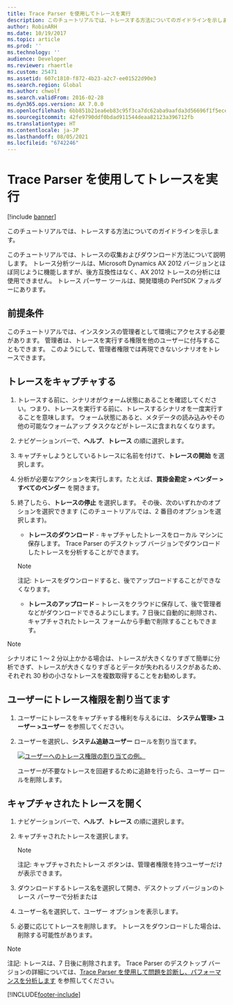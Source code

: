 ```yaml
---
title: Trace Parser を使用してトレースを実行
description: このチュートリアルでは、トレースする方法についてのガイドラインを示します。
author: RobinARH
ms.date: 10/19/2017
ms.topic: article
ms.prod: ''
ms.technology: ''
audience: Developer
ms.reviewer: rhaertle
ms.custom: 25471
ms.assetid: 607c1810-f872-4b23-a2c7-ee01522d90e3
ms.search.region: Global
ms.author: chwolf
ms.search.validFrom: 2016-02-28
ms.dyn365.ops.version: AX 7.0.0
ms.openlocfilehash: 6bb851b21ea6eb83c95f3ca7dc62aba9aafda3d56696f1f5ece711ea003d6a81
ms.sourcegitcommit: 42fe9790ddf0bdad911544deaa82123a396712fb
ms.translationtype: HT
ms.contentlocale: ja-JP
ms.lasthandoff: 08/05/2021
ms.locfileid: "6742246"
---
```

# <a name="take-traces-by-using-trace-parser"></a>Trace Parser を使用してトレースを実行

[!include [banner](../includes/banner.md)]

このチュートリアルでは、トレースする方法についてのガイドラインを示します。

このチュートリアルでは、トレースの収集およびダウンロード方法について説明します。 トレース分析ツールは、Microsoft Dynamics AX 2012 バージョンとほぼ同じように機能しますが、後方互換性はなく、AX 2012 トレースの分析には使用できません。 トレース パーサー ツールは、開発環境の PerfSDK フォルダーにあります。

## <a name="prerequisites"></a>前提条件

このチュートリアルでは、インスタンスの管理者として環境にアクセスする必要があります。 管理者は、トレースを実行する権限を他のユーザーに付与することもできます。 このようにして、管理者権限では再現できないシナリオをトレースできます。

## <a name="capture-the-trace"></a>トレースをキャプチャする

1. トレースする前に、シナリオがウォーム状態にあることを確認してください。つまり、トレースを実行する前に、トレースするシナリオを一度実行することを意味します。 ウォーム状態にあると、メタデータの読み込みやその他の可能なウォームアップ タスクなどがトレースに含まれなくなります。
2. ナビゲーションバーで、**ヘルプ**、**トレース** の順に選択します。 
3. キャプチャしようとしているトレースに名前を付けて、**トレースの開始** を選択します。
4. 分析が必要なアクションを実行します。たとえば、**買掛金勘定 &gt; ベンダー &gt; すべてのベンダー** を開きます。
5. 終了したら、**トレースの停止** を選択します。 その後、次のいずれかのオプションを選択できます (このチュートリアルでは、2 番目のオプションを選択します)。
    - **トレースのダウンロード** - キャプチャしたトレースをローカル マシンに保存します。 Trace Parser のデスクトップ バージョンでダウンロードしたトレースを分析することができます。

    > [!NOTE]
    > 注記: トレースをダウンロードすると、後でアップロードすることができなくなります。

    - **トレースのアップロード** – トレースをクラウドに保存して、後で管理者などがダウンロードできるようにします。7 日後に自動的に削除され、キャプチャされたトレース フォームから手動で削除することもできます。

> [!NOTE]
> シナリオに 1 〜 2 分以上かかる場合は、トレースが大きくなりすぎて簡単に分析できず、トレースが大きくなりすぎるとデータが失われるリスクがあるため、それぞれ 30 秒の小さなトレースを複数取得することをお勧めします。

## <a name="assign-trace-rights-to-user"></a>ユーザーにトレース権限を割り当てます

1. ユーザーにトレースをキャプチャする権利を与えるには、 **システム管理&gt; ユーザー &gt;ユーザー** を参照してください。
2. ユーザーを選択し、**システム追跡ユーザー** ロールを割り当てます。 

    [![ユーザーへのトレース権限の割り当ての例。](./media/trace2-284x300.jpg)](./media/trace2.jpg)

    ユーザーが不要なトレースを回避するために追跡を行ったら、ユーザー ロールを削除します。

## <a name="open-captured-trace"></a>キャプチャされたトレースを開く

1. ナビゲーションバーで、**ヘルプ**、**トレース** の順に選択します。
2. キャプチャされたトレースを選択します。

    > [!NOTE]
    > 注記: キャプチャされたトレース ボタンは、管理者権限を持つユーザーだけが表示できます。

3. ダウンロードするトレース名を選択して開き、デスクトップ バージョンのトレース パーサーで分析または
4. ユーザー名を選択して、ユーザー オプションを表示します。
5. 必要に応じてトレースを削除します。 トレースをダウンロードした場合は、削除する可能性があります。

> [!NOTE]
> 注記: トレースは、7 日後に削除されます。 Trace Parser のデスクトップ バージョンの詳細については、[Trace Parser を使用して問題を診断し、パフォーマンスを分析します](trace-parser.md) を参照してください。


[!INCLUDE[footer-include](../../../includes/footer-banner.md)]